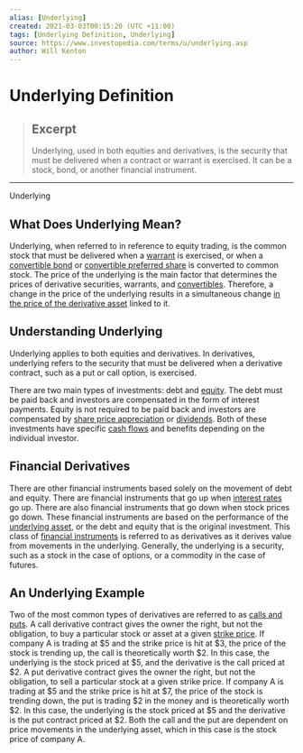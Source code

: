 ```yaml
---
alias: [Underlying]
created: 2021-03-03T00:15:20 (UTC +11:00)
tags: [Underlying Definition, Underlying]
source: https://www.investopedia.com/terms/u/underlying.asp
author: Will Kenton
---
```


# Underlying Definition

> ## Excerpt
> Underlying, used in both equities and derivatives, is the security that must be delivered when a contract or warrant is exercised. It can be a stock, bond, or another financial instrument.

---

Underlying
## What Does Underlying Mean?

Underlying, when referred to in reference to equity trading, is the common stock that must be delivered when a [warrant](https://www.investopedia.com/terms/w/warrant.asp) is exercised, or when a [convertible bond](https://www.investopedia.com/terms/c/convertiblebond.asp) or [convertible preferred share](https://www.investopedia.com/articles/stocks/05/052705.asp) is converted to common stock. The price of the underlying is the main factor that determines the prices of derivative securities, warrants, and [convertibles](https://www.investopedia.com/terms/c/convertibles.asp). Therefore, a change in the price of the underlying results in a simultaneous change [in the price of the derivative asset](https://www.investopedia.com/video/play/derivative/) linked to it.

## Understanding Underlying

Underlying applies to both equities and derivatives. In derivatives, underlying refers to the security that must be delivered when a derivative contract, such as a put or call option, is exercised.

There are two main types of investments: debt and [equity](https://www.investopedia.com/terms/e/equity.asp). The debt must be paid back and investors are compensated in the form of interest payments. Equity is not required to be paid back and investors are compensated by [share price appreciation](https://www.investopedia.com/ask/answers/061615/how-companys-share-price-determined.asp) or [dividends](https://www.investopedia.com/terms/d/dividend.asp). Both of these investments have specific [cash flows](https://www.investopedia.com/terms/c/cashflow.asp) and benefits depending on the individual investor.

## Financial Derivatives

There are other financial instruments based solely on the movement of debt and equity. There are financial instruments that go up when [interest rates](https://www.investopedia.com/terms/i/interestrate.asp) go up. There are also financial instruments that go down when stock prices go down. These financial instruments are based on the performance of the [underlying asset](https://www.investopedia.com/terms/u/underlying-asset.asp), or the debt and equity that is the original investment. This class of [financial instruments](https://www.investopedia.com/terms/f/financialinstrument.asp) is referred to as derivatives as it derives value from movements in the underlying. Generally, the underlying is a security, such as a stock in the case of options, or a commodity in the case of futures.

## An Underlying Example

Two of the most common types of derivatives are referred to as [calls and puts](https://www.investopedia.com/articles/optioninvestor/10/hedging-puts-calls.asp). A call derivative contract gives the owner the right, but not the obligation, to buy a particular stock or asset at a given [strike price](https://www.investopedia.com/terms/s/strikeprice.asp). If company A is trading at $5 and the strike price is hit at $3, the price of the stock is trending up, the call is theoretically worth $2. In this case, the underlying is the stock priced at $5, and the derivative is the call priced at $2. A put derivative contract gives the owner the right, but not the obligation, to sell a particular stock at a given strike price. If company A is trading at $5 and the strike price is hit at $7, the price of the stock is trending down, the put is trading $2 in the money and is theoretically worth $2. In this case, the underlying is the stock priced at $5 and the derivative is the put contract priced at $2. Both the call and the put are dependent on price movements in the underlying asset, which in this case is the stock price of company A.
